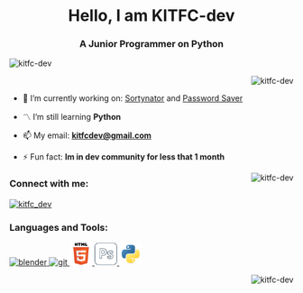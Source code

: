 <h1 align="center">Hello, I am KITFC-dev</h1>

<h3 align="center">A Junior Programmer on Python</h3>
<img align="right" alt="" width="400" src="placeholder">

<p align="left"> <img src="https://komarev.com/ghpvc/?username=kitfc-dev&label=Profile%20views&color=000000&style=flat" alt="kitfc-dev" /> </p>
<p>&nbsp;<img align="right" src="https://github-readme-stats.vercel.app/api?username=kitfc-dev&show_icons=true&theme=tokyonight&locale=en" alt="kitfc-dev" /></p>

- 🔭 I’m currently working on: [Sortynator](https://github.com/KITFC-dev/Sortynator) and [Password Saver](https://github.com/KITFC-dev/Password-Saver)

- 〽 I’m still learning **Python**

- 📫 My email: **kitfcdev@gmail.com**

- ⚡ Fun fact: **Im in dev community for less that 1 month**
<p><img align="right" src="https://github-readme-streak-stats.herokuapp.com/?user=kitfc-dev&theme=dark" alt="kitfc-dev" /></p>

<h3 align="left">Connect with me:</h3>
<p align="left">
<a href="https://twitter.com/kitfc_dev" target="blank"><img align="center" src="https://raw.githubusercontent.com/rahuldkjain/github-profile-readme-generator/master/src/images/icons/Social/twitter.svg" alt="kitfc_dev" height="30" width="40" /></a>
</p>

<h3 align="left">Languages and Tools:</h3>
<p align="left"> <a href="https://www.blender.org/" target="_blank" rel="noreferrer"> <img src="https://download.blender.org/branding/community/blender_community_badge_white.svg" alt="blender" width="40" height="40"/> </a> <a href="https://git-scm.com/" target="_blank" rel="noreferrer"> <img src="https://www.vectorlogo.zone/logos/git-scm/git-scm-icon.svg" alt="git" width="40" height="40"/> </a> <a href="https://www.w3.org/html/" target="_blank" rel="noreferrer"> <img src="https://raw.githubusercontent.com/devicons/devicon/master/icons/html5/html5-original-wordmark.svg" alt="html5" width="40" height="40"/> </a> <a href="https://www.photoshop.com/en" target="_blank" rel="noreferrer"> <img src="https://raw.githubusercontent.com/devicons/devicon/master/icons/photoshop/photoshop-line.svg" alt="photoshop" width="40" height="40"/> </a> <a href="https://www.python.org" target="_blank" rel="noreferrer"> <img src="https://raw.githubusercontent.com/devicons/devicon/master/icons/python/python-original.svg" alt="python" width="40" height="40"/> </a> </p>
<p><img align="right" src="https://github-readme-stats.vercel.app/api/top-langs?username=kitfc-dev&show_icons=true&theme=tokyonight&locale=en&layout=compact" alt="kitfc-dev" /></p>






